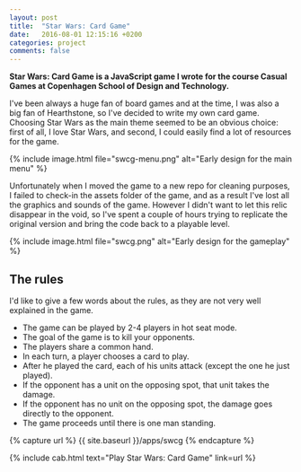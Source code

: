 ```yaml
---
layout: post
title:  "Star Wars: Card Game"
date:   2016-08-01 12:15:16 +0200
categories: project
comments: false
---
```


**Star Wars: Card Game is a JavaScript game I wrote for the course Casual Games at Copenhagen School of Design and Technology.**

I've been always a huge fan of board games and at the time, I was also a big fan of Hearthstone, so I've decided to write my own card game. Choosing Star Wars as the main theme seemed to be an obvious choice: first of all, I love Star Wars, and second, I could easily find a lot of resources for the game. 

{% include image.html file="swcg-menu.png" alt="Early design for the main menu" %}

Unfortunately when I moved the game to a new repo for cleaning purposes, I failed to check-in the assets folder of the game, and as a result I've lost all the graphics and sounds of the game. However I didn't want to let this relic disappear in the void, so I've spent a couple of hours trying to replicate the original version and bring the code back to a playable level.

{% include image.html file="swcg.png" alt="Early design for the gameplay" %}

## The rules

I'd like to give a few words about the rules, as they are not very well explained in the game. 
- The game can be played by 2-4 players in hot seat mode.
- The goal of the game is to kill your opponents.
- The players share a common hand.
- In each turn, a player chooses a card to play.
- After he played the card, each of his units attack (except the one he just played).
- If the opponent has a unit on the opposing spot, that unit takes the damage. 
- If the opponent has no unit on the opposing spot, the damage goes directly to the opponent.
- The game proceeds until there is one man standing.

{% capture url %}
{{ site.baseurl }}/apps/swcg
{% endcapture %}

{% include cab.html text="Play Star Wars: Card Game" link=url %}